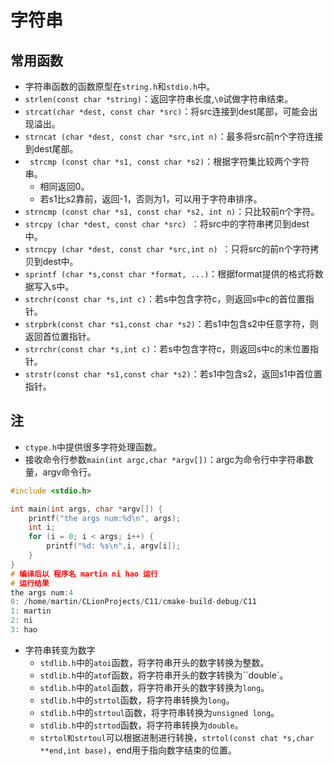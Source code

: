 # 字符串

## 常用函数

- 字符串函数的函数原型在`string.h`和`stdio.h`中。
- `strlen(const char *string)`：返回字符串长度,`\0`试做字符串结束。
- `strcat(char *dest, const char *src)`：将src连接到dest尾部，可能会出现溢出。
- `strncat (char *dest, const char *src,int n)`：最多将src前n个字符连接到dest尾部。
- ` strcmp (const char *s1, const char *s2)`：根据字符集比较两个字符串。
  - 相同返回0。
  - 若s1比s2靠前，返回-1，否则为1，可以用于字符串排序。
- `strncmp (const char *s1, const char *s2, int n)`：只比较前n个字符。
- `strcpy (char *dest, const char *src) `：将src中的字符串拷贝到dest中。
- `strncpy (char *dest, const char *src,int n) `：只将src的前n个字符拷贝到dest中。
- `sprintf (char *s,const char *format, ...)`：根据format提供的格式将数据写入s中。
- `strchr(const char *s,int c)`：若s中包含字符c，则返回s中c的首位置指针。
- `strpbrk(const char *s1,const char *s2)`：若s1中包含s2中任意字符，则返回首位置指针。
- `strrchr(const char *s,int c)`：若s中包含字符c，则返回s中c的末位置指针。
- `strstr(const char *s1,const char *s2)`：若s1中包含s2，返回s1中首位置指针。

## 注

- `ctype.h`中提供很多字符处理函数。
- 接收命令行参数`main(int argc,char *argv[])`：argc为命令行中字符串数量，argv命令行。

```c
#include <stdio.h>

int main(int args, char *argv[]) {
    printf("the args num:%d\n", args);
    int i;
    for (i = 0; i < args; i++) {
        printf("%d: %s\n",i, argv[i]);
    }
}
# 编译后以 程序名 martin ni hao 运行
# 运行结果
the args num:4
0: /home/martin/CLionProjects/C11/cmake-build-debug/C11
1: martin
2: ni
3: hao
```

- 字符串转变为数字
  - `stdlib.h`中的`atoi`函数，将字符串开头的数字转换为整数。
  - `stdlib.h`中的`atof`函数，将字符串开头的数字转换为``double`。
  - `stdlib.h`中的`atol`函数，将字符串开头的数字转换为`long`。
  - `stdlib.h`中的`strtol`函数，将字符串转换为`long`。
  - `stdlib.h`中的`strtoul`函数，将字符串转换为`unsigned long`。
  - `stdlib.h`中的`strtod`函数，将字符串转换为`double`。
  - `strtol和strtoul`可以根据进制进行转换，`strtol(const chat *s,char **end,int base)`，end用于指向数字结束的位置。